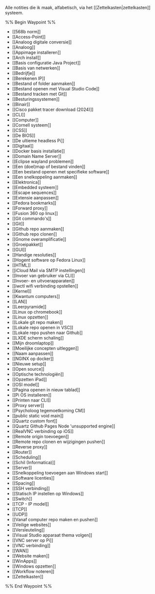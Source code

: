 Alle notities die ik maak, alfabetisch, via het [[Zettelkasten|zettelkasten]] systeem.

%% Begin Waypoint %%
- [[568b norm]]
- [[Access-Point]]
- [[Analoog digitale conversie]]
- [[Analoog]]
- [[Appimage installeren]]
- [[Arch install]]
- [[Basis configuratie Java Project]]
- [[Basis van netwerken]]
- [[Bedrijfje]]
- [[Berekenen IP]]
- [[Bestand of folder aanmaken]]
- [[Bestand openen met Visual Studio Code]]
- [[Bestand tracken met Git]]
- [[Besturingssystemen]]
- [[Binair]]
- [[Cisco pakket tracer download (2024)]]
- [[CLI]]
- [[Computer]]
- [[Cornell systeem]]
- [[CSS]]
- [[De BIOS]]
- [[De ultieme headless Pi]]
- [[Digitaal]]
- [[Docker basis installatie]]
- [[Domain Name Server]]
- [[Eclipse wayland problemen]]
- [[Een (doel)map of bestand vinden]]
- [[Een bestand openen met specifieke software]]
- [[Een snelkoppeling aanmaken]]
- [[Elektronica]]
- [[Embedded systeem]]
- [[Escape sequences]]
- [[Extensie aanpassen]]
- [[Fedora bookmarks]]
- [[Forward proxy]]
- [[Fusion 360 op linux]]
- [[Git commando's]]
- [[Git]]
- [[Github repo aanmaken]]
- [[Github repo clonen]]
- [[Gnome overamplificatie]]
- [[Groeipakket]]
- [[GUI]]
- [[Handige resoluties]]
- [[Hogent software op Fedora Linux]]
- [[HTML]]
- [[iCloud Mail via SMTP instellingen]]
- [[Invoer van gebruiker via CLI]]
- [[Invoer- en uitvoerapparaten]]
- [[iwctl wifi verbinding opstellen]]
- [[Kernel]]
- [[Kwantum computers]]
- [[LAN]]
- [[Leerpyramide]]
- [[Linux op chromebook]]
- [[Linux opzetten]]
- [[Lokale git repo maken]]
- [[Lokale repo openen in VSC]]
- [[Lokale repo pushen naar Github]]
- [[LXDE scherm schaling]]
- [[Mijn droomlaptop]]
- [[Moeilijke concepten uitleggen]]
- [[Naam aanpassen]]
- [[NGINX op docker]]
- [[Nieuwe setup]]
- [[Open source]]
- [[Optische technologiën]]
- [[Opzetten iPad]]
- [[OSI model]]
- [[Pagina openen in nieuw tablad]]
- [[Pi OS installeren]]
- [[Printen naar CLI]]
- [[Proxy server]]
- [[Psycholoog tegemoetkoming CM]]
- [[public static void main]]
- [[Quartz custom font]]
- [[Quartz Github Pages Node 'unsupported engine]]
- [[RealVNC verbinding op iOS]]
- [[Remote origin toevoegen]]
- [[Remote repo clonen en wijzigingen pushen]]
- [[Reverse proxy]]
- [[Router]]
- [[Scheduling]]
- [[Schil (Informatica)]]
- [[Server]]
- [[Snelkoppeling toevoegen aan Windows start]]
- [[Software licenties]]
- [[Spacing]]
- [[SSH verbinding]]
- [[Statisch IP instellen op Windows]]
- [[Switch]]
- [[TCP - IP model]]
- [[TCP]]
- [[UDP]]
- [[Vanaf computer repo maken en pushen]]
- [[Veilige websites]]
- [[Versleuteling]]
- [[Visual Studio apparaat thema volgen]]
- [[VNC server op Pi]]
- [[VNC verbinding]]
- [[WAN]]
- [[Website maken]]
- [[WinApps]]
- [[Windows opzetten]]
- [[Workflow noteren]]
- [[Zettelkasten]]

%% End Waypoint %%